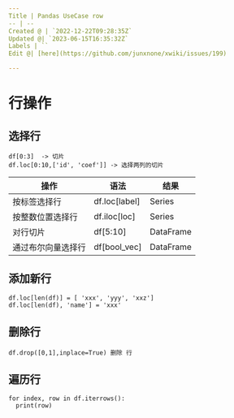 ```yaml
---
Title | Pandas UseCase row
-- | --
Created @ | `2022-12-22T09:28:35Z`
Updated @| `2023-06-15T16:35:32Z`
Labels | ``
Edit @| [here](https://github.com/junxnone/xwiki/issues/199)

---
```

# 行操作


## 选择行

```
df[0:3]  -> 切片
df.loc[0:10,['id', 'coef']] -> 选择两列的切片
```

操作 | 语法 | 结果
-- | -- | --
按标签选择行 | df.loc[label] | Series
按整数位置选择行 | df.iloc[loc] | Series
对行切片 | df[5:10] | DataFrame
通过布尔向量选择行 | df[bool_vec] | DataFrame


## 添加新行

```
df.loc[len(df)] = [ 'xxx', 'yyy', 'xxz']
df.loc[len(df), 'name'] = 'xxx'
```

## 删除行

```
df.drop([0,1],inplace=True) 删除 行
```

## 遍历行

```
for index, row in df.iterrows():
  print(row)
```

